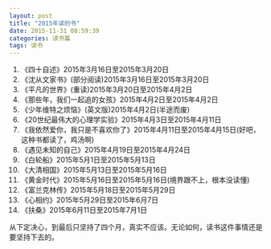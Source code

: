 ```yaml
---
layout: post
title: "2015年读的书"
date: 2015-11-31 08:59:39
categories: 读书篇
tags: 读书
---
```

1. 《四十自述》2015年3月16日至2015年3月20日
2. 《沈从文家书》(部分阅读)2015年3月16日至2015年3月20日
3. 《平凡的世界》(重读)2015年3月20日至2015年4月2日
4. 《那些年，我们一起追的女孩》2015年4月2日至2015年4月2日
5. 《少年维特之烦恼》(英文版)2015年4月2日(半途而废)
6. 《20世纪最伟大的心理学实验》2015年4月3日至2015年4月11日
7. 《我依然爱你，我只是不喜欢你了》2015年4月11日至2015年4月15日(好吧，这种书都读了，鸡汤啊)
8. 《遇见未知的自己》2015年4月19日至2015年4月24日
9. 《白轮船》2015年5月1日至2015年5月13日
10. 《大清相国》2015年5月13日至2015年5月16日
11. 《黄金时代》2015年5月16日至2015年5月16日(境界跟不上，根本没读懂)
12. 《富兰克林传》2015年5月18日至2015年5月29日
13. 《心相约》2015年5月29日至2015年6月7日
14. 《扶桑》2015年6月11日至2015年7月1日

从下定决心，到最后只坚持了四个月，真实不应该。无论如何，读书这件事情还是要坚持下去的。